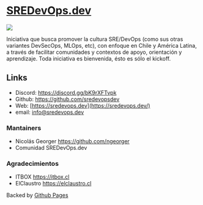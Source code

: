 # [SREDevOps.dev](https://sredevops.dev/)

<img src="https://sredevops.dev/logo-h.png"/>

Iniciativa que busca promover la cultura SRE/DevOps (como sus otras variantes DevSecOps, MLOps, etc), con enfoque en Chile y América Latina, a través de facilitar comunidades y contextos de apoyo, orientación y aprendizaje. Toda iniciativa es bienvenida, ésto es sólo el kickoff.

## Links

- Discord: <https://discord.gg/bK9rXFTvpk>  
- Github: <https://github.com/sredevopsdev>
- Web: [https://sredevops.dev](https://sredevops.dev/)
- email: info@sredevops.dev

### Mantainers

- Nicolás Georger <https://github.com/ngeorger>
- Comunidad SREDevOps.dev

### Agradecimientos

- ITBOX <https://itbox.cl>
- ElClaustro <https://elclaustro.cl>

Backed by [Github Pages](https://pages.github.com/)
